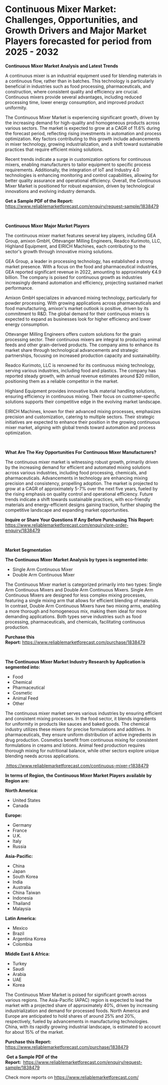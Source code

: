 <p><h1>Continuous Mixer Market: Challenges, Opportunities, and Growth Drivers and Major Market Players forecasted for period from 2025 - 2032</h1></p><p><strong>Continuous Mixer Market Analysis and Latest Trends</strong></p>
<p><p>A continuous mixer is an industrial equipment used for blending materials in a continuous flow, rather than in batches. This technology is particularly beneficial in industries such as food processing, pharmaceuticals, and construction, where consistent quality and efficiency are crucial. Continuous mixers provide several advantages, including reduced processing time, lower energy consumption, and improved product uniformity.</p><p>The Continuous Mixer Market is experiencing significant growth, driven by the increasing demand for high-quality and homogeneous products across various sectors. The market is expected to grow at a CAGR of 11.6% during the forecast period, reflecting rising investments in automation and process optimization. Key factors contributing to this growth include advancements in mixer technology, growing industrialization, and a shift toward sustainable practices that require efficient mixing solutions.</p><p>Recent trends indicate a surge in customization options for continuous mixers, enabling manufacturers to tailor equipment to specific process requirements. Additionally, the integration of IoT and Industry 4.0 technologies is enhancing monitoring and control capabilities, allowing for better quality assurance and operational efficiency. Overall, the Continuous Mixer Market is positioned for robust expansion, driven by technological innovations and evolving industry demands.</p></p>
<p><strong>Get a Sample PDF of the Report:&nbsp;</strong> <a href="https://www.reliablemarketforecast.com/enquiry/request-sample/1838479?utm_campaign=2145&utm_medium=2&utm_source=Github&utm_content=ia&utm_term=19022025&utm_id=continuous-mixer">https://www.reliablemarketforecast.com/enquiry/request-sample/1838479</a></p>
<p>&nbsp;</p>
<p><strong>Continuous Mixer Major Market Players</strong></p>
<p><p>The continuous mixer market features several key players, including GEA Group, amixon GmbH, Ottevanger Milling Engineers, Readco Kurimoto, LLC, Highland Equipment, and EIRICH Machines, each contributing to the sector's growth through innovative mixing solutions.</p><p>GEA Group, a leader in processing technology, has established a strong market presence. With a focus on the food and pharmaceutical industries, GEA reported significant revenue in 2022, amounting to approximately €4.9 billion. The company is poised for continuous growth as industries increasingly demand automation and efficiency, projecting sustained market performance.</p><p>Amixon GmbH specializes in advanced mixing technology, particularly for powder processing. With growing applications across pharmaceuticals and food manufacturing, amixon's market outlook is positive, driven by its commitment to R&D. The global demand for their continuous mixers is expected to expand as businesses look for higher efficiency and lower energy consumption.</p><p>Ottevanger Milling Engineers offers custom solutions for the grain processing sector. Their continuous mixers are integral to producing animal feeds and other grain-derived products. The company aims to enhance its market share through technological advancements and strategic partnerships, focusing on increased production capacity and sustainability.</p><p>Readco Kurimoto, LLC is renowned for its continuous mixing technology, serving various industries, including food and plastics. The company has reported steady growth, with annual revenue estimates around $20 million, positioning them as a reliable competitor in the market.</p><p>Highland Equipment provides innovative bulk material handling solutions, ensuring efficiency in continuous mixing. Their focus on customer-specific solutions supports their competitive edge in the evolving market landscape.</p><p>EIRICH Machines, known for their advanced mixing processes, emphasizes precision and customization, catering to multiple sectors. Their strategic initiatives are expected to enhance their position in the growing continuous mixer market, aligning with global trends toward automation and process optimization.</p></p>
<p>&nbsp;</p>
<p><strong>What Are The Key Opportunities For Continuous Mixer Manufacturers?</strong></p>
<p><p>The continuous mixer market is witnessing robust growth, primarily driven by the increasing demand for efficient and automated mixing solutions across various industries, including food processing, chemicals, and pharmaceuticals. Advancements in technology are enhancing mixing precision and consistency, propelling adoption. The market is projected to grow at a CAGR of approximately 5-7% over the next five years, fueled by the rising emphasis on quality control and operational efficiency. Future trends indicate a shift towards sustainable practices, with eco-friendly materials and energy-efficient designs gaining traction, further shaping the competitive landscape and expanding market opportunities.</p></p>
<p><strong>Inquire or Share Your Questions If Any Before Purchasing This Report:</strong> <a href="https://www.reliablemarketforecast.com/enquiry/pre-order-enquiry/1838479?utm_campaign=2145&utm_medium=2&utm_source=Github&utm_content=ia&utm_term=19022025&utm_id=continuous-mixer">https://www.reliablemarketforecast.com/enquiry/pre-order-enquiry/1838479</a></p>
<p>&nbsp;</p>
<p><strong>Market Segmentation</strong></p>
<p><strong>The Continuous Mixer Market Analysis by types is segmented into:</strong></p>
<p><ul><li>Single Arm Continuous Mixer</li><li>Double Arm Continuous Mixer</li></ul></p>
<p><p>The Continuous Mixer market is categorized primarily into two types: Single Arm Continuous Mixers and Double Arm Continuous Mixers. Single Arm Continuous Mixers are designed for less complex mixing processes, featuring a single mixing arm that allows for efficient blending of materials. In contrast, Double Arm Continuous Mixers have two mixing arms, enabling a more thorough and homogeneous mix, making them ideal for more demanding applications. Both types serve industries such as food processing, pharmaceuticals, and chemicals, facilitating continuous production.</p></p>
<p><strong>Purchase this Report:&nbsp;</strong><a href="https://www.reliablemarketforecast.com/purchase/1838479?utm_campaign=2145&utm_medium=2&utm_source=Github&utm_content=ia&utm_term=19022025&utm_id=continuous-mixer">https://www.reliablemarketforecast.com/purchase/1838479</a></p>
<p>&nbsp;</p>
<p><strong>The Continuous Mixer Market Industry Research by Application is segmented into:</strong></p>
<p><ul><li>Food</li><li>Chemical</li><li>Pharmaceutical</li><li>Cosmetic</li><li>Animal Feed</li><li>Other</li></ul></p>
<p><p>The continuous mixer market serves various industries by ensuring efficient and consistent mixing processes. In the food sector, it blends ingredients for uniformity in products like sauces and baked goods. The chemical industry utilizes these mixers for precise formulations and additives. In pharmaceuticals, they ensure uniform distribution of active ingredients in drug production. Cosmetics benefit from continuous mixing for consistent formulations in creams and lotions. Animal feed production requires thorough mixing for nutritional balance, while other sectors explore unique blending needs across applications.</p></p>
<p><a href="https://www.reliablemarketforecast.com/continuous-mixer-r1838479?utm_campaign=2145&utm_medium=2&utm_source=Github&utm_content=ia&utm_term=19022025&utm_id=continuous-mixer">&nbsp;https://www.reliablemarketforecast.com/continuous-mixer-r1838479</a></p>
<p><strong>In terms of Region, the Continuous Mixer Market Players available by Region are:</strong></p>
<p>
    <p> <strong> North America: </strong>
        <ul>
            <li>United States</li>
            <li>Canada</li>
        </ul>
        </p> 
    <p> <strong> Europe: </strong>
        <ul>
            <li>Germany</li>
            <li>France</li>
            <li>U.K.</li>
            <li>Italy</li>
            <li>Russia</li>
        </ul>
        </p> 
    <p> <strong> Asia-Pacific: </strong>
        <ul>
            <li>China</li>
            <li>Japan</li>
            <li>South Korea</li>
            <li>India</li>
            <li>Australia</li>
            <li>China Taiwan</li>
            <li>Indonesia</li>
            <li>Thailand</li>
            <li>Malaysia</li>
        </ul>
        </p> 
    <p> <strong> Latin America: </strong>
        <ul>
            <li>Mexico</li>
            <li>Brazil</li>
            <li>Argentina Korea</li>
            <li>Colombia</li>
        </ul>
        </p> 
    <p> <strong> Middle East & Africa: </strong>
        <ul>
            <li>Turkey</li>
            <li>Saudi</li>
            <li>Arabia</li>
            <li>UAE</li>
            <li>Korea</li>
        </ul>
    </p>
    </p>
<p><p>The Continuous Mixer Market is poised for significant growth across various regions. The Asia-Pacific (APAC) region is expected to lead the market with a projected share of approximately 40%, driven by increasing industrialization and demand for processed foods. North America and Europe are anticipated to hold shares of around 25% and 20%, respectively, fueled by advancements in manufacturing technologies. China, with its rapidly growing industrial landscape, is estimated to account for about 15% of the market.</p></p>
<p><strong>Purchase this Report: </strong><a href="https://www.reliablemarketforecast.com/purchase/1838479?utm_campaign=2145&utm_medium=2&utm_source=Github&utm_content=ia&utm_term=19022025&utm_id=continuous-mixer">https://www.reliablemarketforecast.com/purchase/1838479</a></p>
<p>&nbsp;<strong>Get a Sample PDF of the Report:&nbsp;&nbsp;</strong><a href="https://www.reliablemarketforecast.com/enquiry/request-sample/1838479?utm_campaign=2145&utm_medium=2&utm_source=Github&utm_content=ia&utm_term=19022025&utm_id=continuous-mixer">https://www.reliablemarketforecast.com/enquiry/request-sample/1838479</a></p>
<p><strong></strong></p>
<p>Check more reports on <a href="https://www.reliablemarketforecast.com/?utm_campaign=2145&utm_medium=2&utm_source=Github&utm_content=ia&utm_term=19022025&utm_id=continuous-mixer">https://www.reliablemarketforecast.com/</a></p>